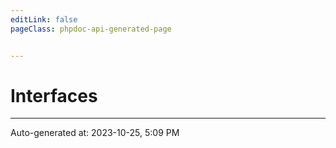 ```yaml
---
editLink: false
pageClass: phpdoc-api-generated-page


---
```


# Interfaces



--------

<div class="page-edit">
    <div class="last-updated">
        <span class="prefix">Auto-generated at: </span>
        <span class="time">2023-10-25, 5:09 PM</span>
    </div>
</div>



